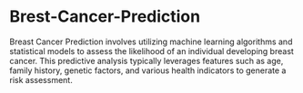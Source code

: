 # Brest-Cancer-Prediction
Breast Cancer Prediction involves utilizing machine learning algorithms and statistical models to assess the likelihood of an individual developing breast cancer. This predictive analysis typically leverages features such as age, family history, genetic factors, and various health indicators to generate a risk assessment.
